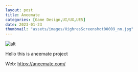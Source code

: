 ```yaml
---
layout: post
title: Aneemate
categories: [Game Design,UI/UX,UE5]
date: 2023-01-23
thumbnail: "assets/images/HighresScreenshot00009_nn.jpg"
---
```


![alt](https://github.com/Bibool/portfolio.github.io/blob/main/assets/ani_banner.png?raw=true)

Hello this is aneemate project

Web: https://aneemate.com/
